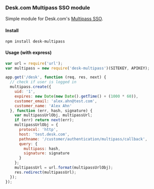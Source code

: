 ### Desk.com Multipass SSO module

Simple module for Desk.com's [Multipass SSO](http://dev.desk.com/guides/sso/).

#### Install

    npm install desk-multipass

#### Usage (with express)

```js
var url = require('url');
var multipass = new require('desk-multipass')(SITEKEY, APIKEY);

app.get('/desk', function (req, res, next) {
  // check if user is logged in
  multipass.create({
    uid: '1',
    expires: new Date(new Date().getTime() + (1000 * 60)),
    customer_email: 'alex.ahn@test.com',
    customer_name: 'Alex Ahn'
  }, function (err, hash, signature) {
    var multipassUrlObj, multipassUrl;
    if (err) return next(err);
    multipassUrlObj = {
      protocol: 'http',
      host: 'test.desk.com',
      pathname: '/customer/authentication/multipass/callback',
      query: {
        multipass: hash,
        signature: signature
      }
    };
    multipassUrl = url.format(multipassUrlObj);
    res.redirect(multipassUrl);
  });
});

```
